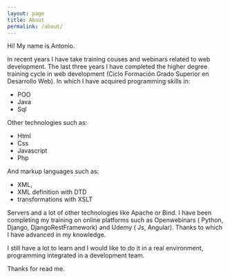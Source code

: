```yaml
---
layout: page
title: About
permalink: /about/
---
```


Hi!
My name is Antonio.

In recent years I have take training couses and webinars related to web development. The last three years I have completed the higher degree training cycle in web development (Ciclo Formación Grado Superior en Desarrollo Web). In which I have acquired programming skills in:

- POO
- Java
- Sql

Other technologies such as:

- Html
- Css
- Javascript
- Php

And markup languages ​​such as:

- XML,
- XML definition with DTD 
- transformations with XSLT

Servers and a lot of other technologies like Apache or Bind. I have been completing my training on online platforms such as Openwebinars ( Python, Django, DjangoRestFramework) and Udemy ( Js, Angular). Thanks to which I have advanced in my knowledge.

I still have a lot to learn and I would like to do it in a real environment, programming integrated in a development team.

Thanks for read me.
